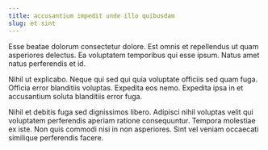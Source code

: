 ```yaml
---
title: accusantium impedit unde illo quibusdam
slug: et sint
---
```


Esse beatae dolorum consectetur dolore. Est omnis et repellendus ut quam asperiores delectus. Ea voluptatem temporibus qui esse ipsum. Natus amet natus perferendis et id.

Nihil ut explicabo. Neque qui sed qui quia voluptate officiis sed quam fuga. Officia error blanditiis voluptas. Expedita eos nemo. Expedita ipsa in et accusantium soluta blanditiis error fuga.

Nihil et debitis fuga sed dignissimos libero. Adipisci nihil voluptas velit qui voluptatem perferendis aperiam ratione consequuntur. Tempora molestiae ex iste. Non quis commodi nisi in non asperiores. Sint vel veniam occaecati similique perferendis facere.
